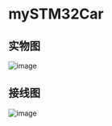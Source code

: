 # mySTM32Car
## 实物图
![image](https://github.com/piseason/mySTM32Car/blob/master/Pic/1.PNG)
## 接线图
![image](https://github.com/piseason/mySTM32Car/blob/master/Pic/2.PNG)
